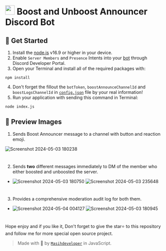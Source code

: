 # <img src="https://github.com/Masihdeveloper/Boost-Unboost-Announcer/assets/100484009/9ee3e394-d44b-4445-9514-a7396b8f4fc3" width="30px"> Boost and Unboost Announcer Discord Bot
 ## 🎉 Get Started
1. Install the [node.js](https://nodejs.org/en/download) v16.9 or higher in your device.
2. Enable `Server Members` and `Presence` Intents into your [bot](https://discord.com/developers/applications) through Discord Developer Portal.
3. Open your Terminal and install all of the required packages with:
``` 
npm install
```
4. Don't forget the fillout the `botToken`, `boostAnnounceChannelId` and `boostLogsChannelId` in [`config.json`](https://github.com/Masihdeveloper/Boost-Unboost-Announcer/blob/main/config.json) file by your real information! 
5. Run your application with sending this command in Terminal:
```
node index.js
```
## 📸 Preview Images

1. Sends Boost Announcer message to a channel with button and reaction emoji.

![Screenshot 2024-05-03 180238](https://github.com/Masihdeveloper/Boost-Unboost-Announcer/assets/100484009/9706bdc4-4dc3-4271-9048-884cd0990b78)
#
2. Sends **two** different messages immediately to DM of the member who either boosted and unboosted the server.

- ![Screenshot 2024-05-03 180750](https://github.com/Masihdeveloper/Boost-Unboost-Announcer/assets/100484009/c3885f5a-ea47-4f5c-ba26-12b4b596bd55)
![Screenshot 2024-05-03 235648](https://github.com/Masihdeveloper/Boost-Unboost-Announcer/assets/100484009/7da48722-abb9-48db-abcb-6e451a71a4fe)
#
3. Provides a comprehensive moderation audit log for both them.

- ![Screenshot 2024-05-04 004127](https://github.com/Masihdeveloper/Boost-Unboost-Announcer/assets/100484009/2eca58bd-8944-4616-a24c-f03f740b7f86)
![Screenshot 2024-05-03 180945](https://github.com/Masihdeveloper/Boost-Unboost-Announcer/assets/100484009/4210e9f8-46b1-410f-8072-9ba33caaee8a)
#

Hope enjoy and if you like it, Don't forget to give the star⭐ to this repository and follow me for more special open source project.

 > Made with 🤍 by [`Masihdeveloper`](https://discord.com/users/901765485341859911) in JavaScript.






